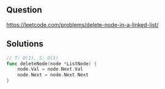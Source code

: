 ## Question

https://leetcode.com/problems/delete-node-in-a-linked-list/

## Solutions

```go
// T: O(1), S: O(1)
func deleteNode(node *ListNode) {
	node.Val = node.Next.Val
	node.Next = node.Next.Next
}
```
